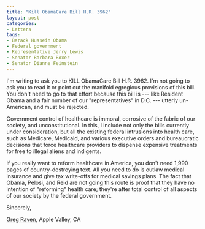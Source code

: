 ```yaml
---
title: "Kill ObamaCare Bill H.R. 3962"
layout: post
categories:
- Letters
tags:
- Barack Hussein Obama
- Federal government
- Representative Jerry Lewis
- Senator Barbara Boxer
- Senator Dianne Feinstein
---
```


I'm writing to ask you to KILL ObamaCare Bill H.R. 3962. I'm not going to ask you to read it or point out the manifold egregious provisions of this bill. You don't need to go to that effort because this bill is --- like Resident Obama and a fair number of our "representatives" in D.C. --- utterly un-American, and must be rejected.  
  
Government control of healthcare is immoral, corrosive of the fabric of our society, and unconstitutional. In this, I include not only the bills currently under consideration, but all the existing federal intrusions into health care, such as Medicare, Medicaid, and various executive orders and bureaucratic decisions that force healthcare providers to dispense expensive treatments for free to illegal aliens and indigents.

If you really want to reform healthcare in America, you don't need 1,990 pages of country-destroying text. All you need to do is outlaw medical insurance and give tax write-offs for medical savings plans. The fact that Obama, Pelosi, and Reid are not going this route is proof that they have no intention of "reforming" health care; they're after total control of all aspects of our society by the federal government.

Sincerely,

[Greg Raven](https://www.gregraven.org), Apple Valley, CA